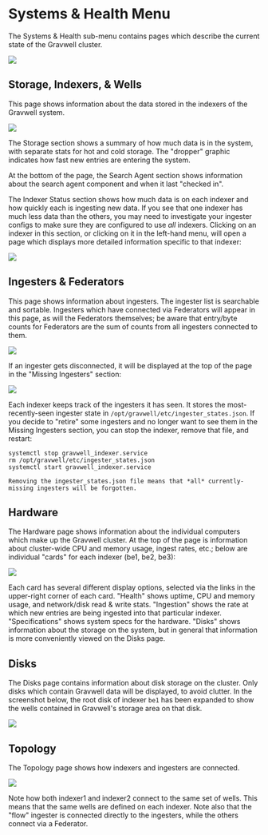 # Systems & Health Menu

The Systems & Health sub-menu contains pages which describe the current state of the Gravwell cluster.

![](systems-and-health.png)

## Storage, Indexers, & Wells

This page shows information about the data stored in the indexers of the Gravwell system.

![](storage.png)

The Storage section shows a summary of how much data is in the system, with separate stats for hot and cold storage. The "dropper" graphic indicates how fast new entries are entering the system.

At the bottom of the page, the Search Agent section shows information about the search agent component and when it last "checked in".

The Indexer Status section shows how much data is on each indexer and how quickly each is ingesting new data. If you see that one indexer has much less data than the others, you may need to investigate your ingester configs to make sure they are configured to use *all* indexers. Clicking on an indexer in this section, or clicking on it in the left-hand menu, will open a page which displays more detailed information specific to that indexer:

![](ingester-stats.png)

## Ingesters & Federators

This page shows information about ingesters. The ingester list is searchable and sortable. Ingesters which have connected via Federators will appear in this page, as will the Federators themselves; be aware that entry/byte counts for Federators are the sum of counts from all ingesters connected to them.

![](ingesters-page.png)

If an ingester gets disconnected, it will be displayed at the top of the page in the "Missing Ingesters" section:

![](missing-ingesters.png)

Each indexer keeps track of the ingesters it has seen. It stores the most-recently-seen ingester state in `/opt/gravwell/etc/ingester_states.json`. If you decide to "retire" some ingesters and no longer want to see them in the Missing Ingesters section, you can stop the indexer, remove that file, and restart:

```
systemctl stop gravwell_indexer.service
rm /opt/gravwell/etc/ingester_states.json 
systemctl start gravwell_indexer.service
```

```{note}
Removing the ingester_states.json file means that *all* currently-missing ingesters will be forgotten.
```

## Hardware

The Hardware page shows information about the individual computers which make up the Gravwell cluster. At the top of the page is information about cluster-wide CPU and memory usage, ingest rates, etc.; below are individual "cards" for each indexer (be1, be2, be3):

![](hardware.png)

Each card has several different display options, selected via the links in the upper-right corner of each card. "Health" shows uptime, CPU and memory usage, and network/disk read & write stats. "Ingestion" shows the rate at which new entries are being ingested into that particular indexer. "Specifications" shows system specs for the hardware. "Disks" shows information about the storage on the system, but in general that information is more conveniently viewed on the Disks page.

## Disks

The Disks page contains information about disk storage on the cluster. Only disks which contain Gravwell data will be displayed, to avoid clutter. In the screenshot below, the root disk of indexer `be1` has been expanded to show the wells contained in Gravwell's storage area on that disk.

![](disks.png)


## Topology

The Topology page shows how indexers and ingesters are connected.

![](topology.png)

Note how both indexer1 and indexer2 connect to the same set of wells. This means that the same wells are defined on each indexer. Note also that the "flow" ingester is connected directly to the ingesters, while the others connect via a Federator.
